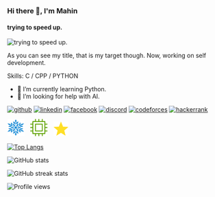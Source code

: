 ### Hi there 👋, I'm Mahin
#### trying to speed up.
![trying to speed up.](https://media2.giphy.com/media/QpVUMRUJGokfqXyfa1/giphy.gif?cid=ecf05e47yqa052vutzwnedfp751h6b7ujmhuq9m1ek0qre6v&rid=giphy.gif&ct=g)

As you can see my title, that is my target though. Now, working on self development.

Skills: C / CPP / PYTHON

- 🌱 I’m currently learning Python. 
- 🤔 I’m looking for help with AI. 


[<img src='https://cdn.jsdelivr.net/npm/simple-icons@3.0.1/icons/github.svg' alt='github' height='40'>](https://github.com/TorteyPoka)  [<img src='https://cdn.jsdelivr.net/npm/simple-icons@3.0.1/icons/linkedin.svg' alt='linkedin' height='40'>](https://www.linkedin.com/in/https://www.linkedin.com/in/sakhawat-hossain-a50596259//)  [<img src='https://cdn.jsdelivr.net/npm/simple-icons@3.0.1/icons/facebook.svg' alt='facebook' height='40'>](https://www.facebook.com/https://www.facebook.com/mahin.nugg/)  [<img src='https://cdn.jsdelivr.net/npm/simple-icons@3.0.1/icons/discord.svg' alt='discord' height='40'>](https://discord.com/channels/912580159759089674/912599334275653674)  [<img src='https://cdn.jsdelivr.net/npm/simple-icons@3.0.1/icons/codeforces.svg' alt='codeforces' height='40'>](https://codeforces.com/profile/TorteyPoka)  [<img src='https://cdn.jsdelivr.net/npm/simple-icons@3.0.1/icons/hackerrank.svg' alt='hackerrank' height='40'>](https://www.hackerrank.com/saintmahin?hr_r=1)  

<a href='https://archiveprogram.github.com/'><img src='https://raw.githubusercontent.com/acervenky/animated-github-badges/master/assets/acbadge.gif' width='40' height='40'></a> <a href='https://docs.github.com/en/developers'><img src='https://raw.githubusercontent.com/acervenky/animated-github-badges/master/assets/devbadge.gif' width='40' height='40'></a> <a href='https://stars.github.com/'><img src='https://raw.githubusercontent.com/acervenky/animated-github-badges/master/assets/starbadge.gif' width='35' height='35'></a> 

[![Top Langs](https://github-readme-stats.vercel.app/api/top-langs/?username=TorteyPoka)](https://github.com/anuraghazra/github-readme-stats)

![GitHub stats](https://github-readme-stats.vercel.app/api?username=TorteyPoka&show_icons=true)  

![GitHub streak stats](https://streak-stats.demolab.com/?user=TorteyPoka)  

![Profile views](https://gpvc.arturio.dev/TorteyPoka)  
